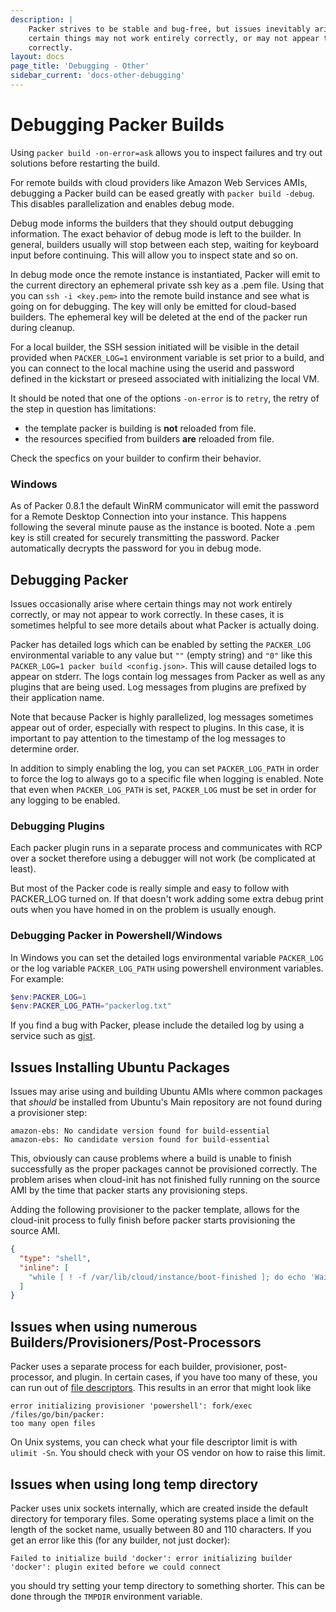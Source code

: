 ```yaml
---
description: |
    Packer strives to be stable and bug-free, but issues inevitably arise where
    certain things may not work entirely correctly, or may not appear to work
    correctly.
layout: docs
page_title: 'Debugging - Other'
sidebar_current: 'docs-other-debugging'
---
```


# Debugging Packer Builds

Using `packer build -on-error=ask` allows you to inspect failures and try out
solutions before restarting the build.

For remote builds with cloud providers like Amazon Web Services AMIs, debugging
a Packer build can be eased greatly with `packer build -debug`. This disables
parallelization and enables debug mode.

Debug mode informs the builders that they should output debugging information.
The exact behavior of debug mode is left to the builder. In general, builders
usually will stop between each step, waiting for keyboard input before
continuing. This will allow you to inspect state and so on.

In debug mode once the remote instance is instantiated, Packer will emit to the
current directory an ephemeral private ssh key as a .pem file. Using that you
can `ssh -i <key.pem>` into the remote build instance and see what is going on
for debugging. The key will only be emitted for cloud-based builders. The
ephemeral key will be deleted at the end of the packer run during cleanup.

For a local builder, the SSH session initiated will be visible in the detail
provided when `PACKER_LOG=1` environment variable is set prior to a build, and
you can connect to the local machine using the userid and password defined in
the kickstart or preseed associated with initializing the local VM.

It should be noted that one of the options `-on-error` is to `retry`, the retry
of the step in question has limitations:

-   the template packer is building is **not** reloaded from file.
-   the resources specified from builders **are** reloaded from file.

Check the specfics on your builder to confirm their behavior.

### Windows

As of Packer 0.8.1 the default WinRM communicator will emit the password for a
Remote Desktop Connection into your instance. This happens following the
several minute pause as the instance is booted. Note a .pem key is still
created for securely transmitting the password. Packer automatically decrypts
the password for you in debug mode.

## Debugging Packer

Issues occasionally arise where certain things may not work entirely correctly,
or may not appear to work correctly. In these cases, it is sometimes helpful to
see more details about what Packer is actually doing.

Packer has detailed logs which can be enabled by setting the `PACKER_LOG`
environmental variable to any value but `""` (empty string) and `"0"` like this
`PACKER_LOG=1 packer build <config.json>`. This will cause detailed logs to
appear on stderr. The logs contain log messages from Packer as well as any
plugins that are being used. Log messages from plugins are prefixed by their
application name.

Note that because Packer is highly parallelized, log messages sometimes appear
out of order, especially with respect to plugins. In this case, it is important
to pay attention to the timestamp of the log messages to determine order.

In addition to simply enabling the log, you can set `PACKER_LOG_PATH` in order
to force the log to always go to a specific file when logging is enabled. Note
that even when `PACKER_LOG_PATH` is set, `PACKER_LOG` must be set in order for
any logging to be enabled.

### Debugging Plugins

Each packer plugin runs in a separate process and communicates with RCP over a
socket therefore using a debugger will not work (be complicated at least).

But most of the Packer code is really simple and easy to follow with PACKER_LOG
turned on. If that doesn't work adding some extra debug print outs when you have
homed in on the problem is usually enough.

### Debugging Packer in Powershell/Windows

In Windows you can set the detailed logs environmental variable `PACKER_LOG` or
the log variable `PACKER_LOG_PATH` using powershell environment variables. For
example:

``` powershell
$env:PACKER_LOG=1
$env:PACKER_LOG_PATH="packerlog.txt"
```

If you find a bug with Packer, please include the detailed log by using a
service such as [gist](https://gist.github.com).

## Issues Installing Ubuntu Packages

Issues may arise using and building Ubuntu AMIs where common packages that
*should* be installed from Ubuntu's Main repository are not found during a
provisioner step:

    amazon-ebs: No candidate version found for build-essential
    amazon-ebs: No candidate version found for build-essential

This, obviously can cause problems where a build is unable to finish
successfully as the proper packages cannot be provisioned correctly. The
problem arises when cloud-init has not finished fully running on the source AMI
by the time that packer starts any provisioning steps.

Adding the following provisioner to the packer template, allows for the
cloud-init process to fully finish before packer starts provisioning the source
AMI.

``` json
{
  "type": "shell",
  "inline": [
    "while [ ! -f /var/lib/cloud/instance/boot-finished ]; do echo 'Waiting for cloud-init...'; sleep 1; done"
  ]
}
```

## Issues when using numerous Builders/Provisioners/Post-Processors

Packer uses a separate process for each builder, provisioner, post-processor,
and plugin. In certain cases, if you have too many of these, you can run out of
[file descriptors](https://en.wikipedia.org/wiki/File_descriptor). This results
in an error that might look like

``` text
error initializing provisioner 'powershell': fork/exec /files/go/bin/packer:
too many open files
```

On Unix systems, you can check what your file descriptor limit is with
`ulimit -Sn`. You should check with your OS vendor on how to raise this limit.

## Issues when using long temp directory

Packer uses unix sockets internally, which are created inside the default
directory for temporary files. Some operating systems place a limit on the
length of the socket name, usually between 80 and 110 characters. If you get an
error like this (for any builder, not just docker):

``` text
Failed to initialize build 'docker': error initializing builder 'docker': plugin exited before we could connect
```

you should try setting your temp directory to something shorter. This can be
done through the `TMPDIR` environment variable.
